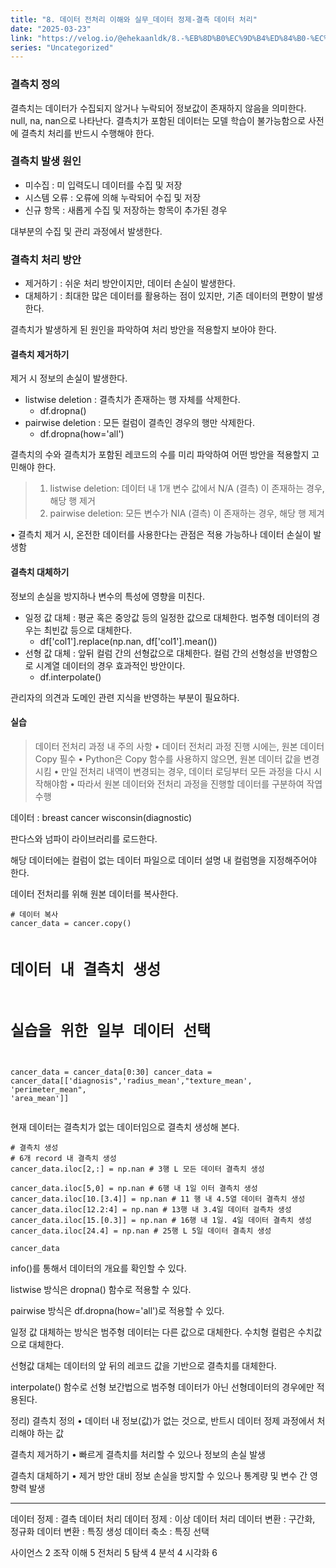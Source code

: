 ```yaml
---
title: "8. 데이터 전처리 이해와 실무_데이터 정제-결측 데이터 처리"
date: "2025-03-23"
link: "https://velog.io/@ehekaanldk/8.-%EB%8D%B0%EC%9D%B4%ED%84%B0-%EC%A0%84%EC%B2%98%EB%A6%AC-%EC%9D%B4%ED%95%B4%EC%99%80-%EC%8B%A4%EB%AC%B4%EB%8D%B0%EC%9D%B4%ED%84%B0-%EC%A0%95%EC%A0%9C-%EA%B2%B0%EC%B8%A1-%EB%8D%B0%EC%9D%B4%ED%84%B0-%EC%B2%98%EB%A6%AC"
series: "Uncategorized"
---
```


<h3 id="결측치-정의">결측치 정의</h3>
<p>결측치는 데이터가 수집되지 않거나 누락되어 정보값이 존재하지 않음을 의미한다. null, na, nan으로 나타난다. 결측치가 포함된 데이터는 모델 학습이 불가능함으로 사전에 결측치 처리를 반드시 수행해야 한다. </p>
<h3 id="결측치-발생-원인">결측치 발생 원인</h3>
<ul>
<li>미수집 : 미 입력도니 데이터를 수집 및 저장</li>
<li>시스템 오류 : 오류에 의해 누락되어 수집 및 저장</li>
<li>신규 항목 : 새롭게 수집 및 저장하는 항목이 추가된 경우</li>
</ul>
<p>대부분의 수집 및 관리 과정에서 발생한다. </p>
<h3 id="결측치-처리-방안">결측치 처리 방안</h3>
<ul>
<li>제거하기 : 쉬운 처리 방안이지만, 데이터 손실이 발생한다. </li>
<li>대체하기 : 최대한 많은 데이터를 활용하는 점이 있지만, 기존 데이터의 편향이 발생한다.</li>
</ul>
<p>결측치가 발생하게 된 원인을 파악하여 처리 방안을 적용할지 보아야 한다. </p>
<h4 id="결측치-제거하기">결측치 제거하기</h4>
<p>제거 시 정보의 손실이 발생한다. </p>
<ul>
<li>listwise deletion : 결측치가 존재하는 행 자체를 삭제한다.<ul>
<li>df.dropna()</li>
</ul>
</li>
<li>pairwise deletion : 모든 컬럼이 결측인 경우의 행만 삭제한다. <ul>
<li>df.dropna(how='all')</li>
</ul>
</li>
</ul>
<p>결측치의 수와 결측치가 포함된 레코드의 수를 미리 파악하여 어떤 방안을 적용할지 고민해야 한다. </p>
<blockquote>
<ol>
<li>listwise deletion: 데이터 내 1개 변수 값에서 N/A (결측) 이 존재하는 경우, 해당 행 제거 </li>
<li>pairwise deletion: 모든 변수가 NIA (결측) 이 존재하는 경우, 해당 행 제겨</li>
</ol>
</blockquote>
<p>• 결측치 제거 시, 온전한 데이터를 사용한다는 관점은 적용 가능하나 데이터 손실이 발생함</p>
<h4 id="결측치-대체하기">결측치 대체하기</h4>
<p>정보의 손실을 방지하나 변수의 특성에 영향을 미친다. </p>
<ul>
<li>일정 값 대체 : 평균 혹은 중앙값 등의 일정한 값으로 대체한다. 범주형 데이터의 경우는 최빈값 등으로 대체한다. <ul>
<li>df['col1'].replace(np.nan, df['col1'].mean())</li>
</ul>
</li>
<li>선형 값 대체 : 앞뒤 컬럼 간의 선형값으로 대체한다. 컬럼 간의 선형성을 반영함으로 시계열 데이터의 경우 효과적인 방안이다.<ul>
<li>df.interpolate()</li>
</ul>
</li>
</ul>
<p>관리자의 의견과 도메인 관련 지식을 반영하는 부분이 필요하다. </p>
<h4 id="실습">실습</h4>
<blockquote>
<p>데이터 전처리 과정 내 주의 사항
• 데이터 전처리 과정 진행 시에는, 원본 데이터 Copy 필수
• Python은 Copy 함수를 사용하지 않으면, 원본 데이터 값을 변경시킴
• 만일 전처리 내역이 변경되는 경우, 데이터 로딩부터 모든 과정을 다시 시작해야함
• 따라서 원본 데이터와 전처리 과정을 진행할 데이터를 구분하여 작엽 수행</p>
</blockquote>
<p>데이터 : breast cancer wisconsin(diagnostic)</p>
<p>판다스와 넘파이 라이브러리를 로드한다. </p>
<p>해당 데이터에는 컬럼이 없는 데이터 파일으로 데이터 설명 내 컬럼명을 지정해주어야 한다. </p>
<p>데이터 전처리를 위해 원본 데이터를 복사한다. </p>
<pre><code># 데이터 복사
cancer_data = cancer.copy()

# 데이터 내 결측치 생성
# 실습을 위한 일부 데이터 선택
cancer_data = cancer_data[0:30]
cancer_data = cancer_data[['diagnosis&quot;,'radius_mean',&quot;texture_mean', 'perimeter_mean&quot;, 'area_mean']]</code></pre><p>현재 데이터는 결측치가 없는 데이터임으로 결측치 생성해 본다. </p>
<pre><code># 결측치 생성
# 6개 record 내 결측치 생성
cancer_data.iloc[2,:] = np.nan # 3행 L 모든 데이터 결측치 생성

cancer_data.iloc[5,0] = np.nan # 6행 내 1일 이터 결측치 생성
cancer_data.iloc[10.[3.4]] = np.nan # 11 행 내 4.5열 데이터 결측치 생성
cancer_data.iloc[12.2:4] = np.nan # 13행 내 3.4일 데이터 걸측차 생성
cancer_data.iloc[15.[0.3]] = np.nan # 16행 내 1일. 4일 데이터 결측치 생성
cancer_data.iloc[24.4] = np.nan # 25행 L 5일 데이터 결촉치 생성

cancer_data</code></pre><p>info()를 통해서 데이터의 개요를 확인할 수 있다. </p>
<p>listwise 방식은 dropna() 함수로 적용할 수 있다. </p>
<p>pairwise 방식은 df.dropna(how='all')로 적용할 수 있다. </p>
<p>일정 값 대체하는 방식은 범주형 데이터는 다른 값으로 대체한다. 수치형 컬럼은 수치값으로 대체한다. </p>
<p>선형값 대체는 데이터의 앞 뒤의 레코드 값을 기반으로 결측치를 대체한다. </p>
<p>interpolate() 함수로 선형 보간법으로 범주형 데이터가 아닌 선형데이터의 경우에만 적용된다.</p>
<p>정리)
결측치 정의
• 데이터 내 정보(값)가 없는 것으로, 반트시 데이터 정제 과정에서 처리해야 하는 값</p>
<p>결측치 제거하기
• 빠르게 결측치를 처리할 수 있으나 정보의 손실 발생</p>
<p>결측치 대체하기
• 제거 방안 대비 정보 손실을 방지할 수 있으나 통계량 및 변수 간 영향력 발생</p>
<hr />
<p>데이터 정제 : 결측 데이터 처리
데이터 정제 : 이상 데이터 처리
데이터 변환 : 구간화, 정규화
데이터 변환 : 특징 생성
데이터 축소 : 특징 선택</p>
<p>사이언스 2
조작 이해 5
전처리 5
탐색 4
분석 4
시각화 6</p>
